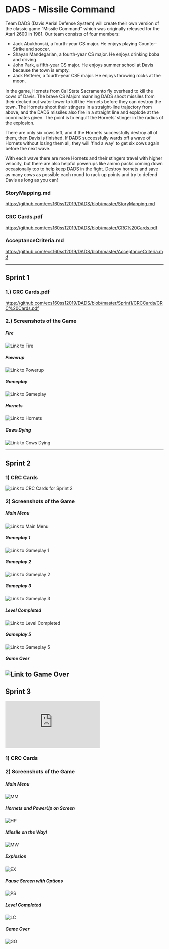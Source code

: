 # DADS - Missile Command

Team DADS (Davis Aerial Defense System) will create their own version of the classic game “Missile Command” which was originally released for the Atari 2600 in 1981. Our team consists of four members: 
* Jack Abukhovski, a fourth-year CS major. He enjoys playing Counter-Strike and soccer. 
* Shayan Mandegarian, a fourth-year CS major. He enjoys drinking boba and driving. 
* John Park, a fifth-year CS major. He enjoys summer school at Davis because the town is empty. 
* Jack Retterer, a fourth-year CSE major. He enjoys throwing rocks at the moon.

In the game, Hornets from Cal State Sacramento fly overhead to kill the cows of Davis. The brave CS Majors manning DADS shoot missiles from their decked out water tower to kill the Hornets before they can destroy the town. The Hornets shoot their stingers in a straight-line trajectory from above, and the DADS missiles also fire in a straight line and explode at the coordinates given. The point is to engulf the Hornets’ stinger in the radius of the explosion.

There are only six cows left, and if the Hornets successfully destroy all of them, then Davis is finished. If DADS successfully wards off a wave of Hornets without losing them all, they will 'find a way' to get six cows again before the next wave. 

With each wave there are more Hornets and their stingers travel with higher velocity, but there are also helpful powerups like ammo packs coming down occasionally too to help keep DADS in the fight. Destroy hornets and save as many cows as possible each round to rack up points and try to defend Davis as long as you can!

### StoryMapping.md
https://github.com/ecs160ss12019/DADS/blob/master/StoryMapping.md

### CRC Cards.pdf
https://github.com/ecs160ss12019/DADS/blob/master/CRC%20Cards.pdf

### AcceptanceCriteria.md
https://github.com/ecs160ss12019/DADS/blob/master/AcceptanceCriteria.md

---
## Sprint 1

### 1.) CRC Cards.pdf
https://github.com/ecs160ss12019/DADS/blob/master/Sprint1/CRCCards/CRC%20Cards.pdf

### 2.) Screenshots of the Game 
##### Fire 
![Link to Fire](https://github.com/ecs160ss12019/DADS/blob/master/Sprint1/Screenshots/DADSfireScreenshot.png)
##### Powerup
![Link to Powerup](https://github.com/ecs160ss12019/DADS/blob/master/Sprint1/Screenshots/DADSpowerupsScreenshot.png)
##### Gameplay
![Link to Gameplay](https://github.com/ecs160ss12019/DADS/blob/master/Sprint1/Screenshots/Screen%20Shot%202019-07-16%20at%206.46.03%20PM.png)
##### Hornets
![Link to Hornets](https://github.com/ecs160ss12019/DADS/blob/master/Sprint1/Screenshots/Screen%20Shot%202019-07-16%20at%208.03.43%20PM.png)
##### Cows Dying
![Link to Cows Dying](https://github.com/ecs160ss12019/DADS/blob/master/Sprint1/Screenshots/Screen%20Shot%202019-07-17%20at%206.52.52%20PM.png)

---
## Sprint 2
### 1) CRC Cards
![Link to CRC Cards for Sprint 2](https://github.com/ecs160ss12019/DADS/blob/master/Sprint%202/CRC_Cards.png)

### 2) Screenshots of the Game
##### Main Menu
![Link to Main Menu](https://github.com/ecs160ss12019/DADS/blob/master/Sprint%202/MainMenu.png)
##### Gameplay 1
![Link to Gameplay 1](https://github.com/ecs160ss12019/DADS/blob/master/Sprint%202/Gameplay1.png)
##### Gameplay 2
![Link to Gameplay 2](https://github.com/ecs160ss12019/DADS/blob/master/Sprint%202/Gameplay2.png)
##### Gameplay 3
![Link to Gameplay 3](https://github.com/ecs160ss12019/DADS/blob/master/Sprint%202/Gameplay3.png)
##### Level Completed
![Link to Level Completed](https://github.com/ecs160ss12019/DADS/blob/master/Sprint%202/LevelCompleted.png)
##### Gameplay 5
![Link to Gameplay 5](https://github.com/ecs160ss12019/DADS/blob/master/Sprint%202/Gameplay5.png)
##### Game Over 
![Link to Game Over](https://github.com/ecs160ss12019/DADS/blob/master/Sprint%202/GameOver.png)
---
## Sprint 3
![CRC](https://github.com/ecs160ss12019/DADS/blob/master/Sprint%203/CRC%20Cards.pdf)
### 1) CRC Cards

### 2) Screenshots of the Game
##### Main Menu
![MM](https://github.com/ecs160ss12019/DADS/blob/master/Sprint%203/mainmenu.png)
##### Hornets and PowerUp on Screen
![HP](https://github.com/ecs160ss12019/DADS/blob/master/Sprint%203/hornetsnpowerup.png)
##### Missile on the Way!
![MW](https://github.com/ecs160ss12019/DADS/blob/master/Sprint%203/missilefired.png)
##### Explosion
![EX](https://github.com/ecs160ss12019/DADS/blob/master/Sprint%203/explosion.png)
##### Pause Screen with Options
![PS](https://github.com/ecs160ss12019/DADS/blob/master/Sprint%203/pause.png)
##### Level Completed
![LC](https://github.com/ecs160ss12019/DADS/blob/master/Sprint%203/scorescreen.png)
##### Game Over
![GO](https://github.com/ecs160ss12019/DADS/blob/master/Sprint%203/gameover.png)

